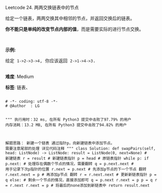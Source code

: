 Leetcode 24. 两两交换链表中的节点
<p>给定一个链表，两两交换其中相邻的节点，并返回交换后的链表。</p>


<p><strong>你不能只是单纯的改变节点内部的值</strong>，而是需要实际的进行节点交换。</p>



<p>&nbsp;</p>



<p><strong>示例:</strong></p>



<pre>给定 <code>1-&gt;2-&gt;3-&gt;4</code>, 你应该返回 <code>2-&gt;1-&gt;4-&gt;3</code>.

</pre>





 **难度**: Medium



 **标签**: 链表、 





<div class="hcb_wrap">
<pre class="prism undefined-numbers lang-python" data-lang="Python"><code>
# -*- coding: utf-8 -*-
# @Author  : LG

"""
执行用时：32 ms, 在所有 Python3 提交中击败了97.79% 的用户
内存消耗：13.2 MB, 在所有 Python3 提交中击败了94.82% 的用户

解题思路：
    新建一个链表
    通过指针p，向新建链表中添加节点。
    需要注意尾部的处理
    详见代码注释
"""
class Solution:
    def swapPairs(self, head: ListNode) -> ListNode:
        result = ListNode(0, next=None) # 新建链表
        r = result  # 新建链表指针
        p = head    # 原链表指针
        while p:
            if p.next:  # 处理存在偶数个节点的情况，需要翻转
                q = p.next.next     # 用于记录下次p指针的位置
                r.next = p.next     # 先添加p节点的下一个节点  翻转
                r.next.next = p     # 再添加p节点            翻转
                r = r.next.next     # 更新新链表指针
                p = q
            else:       # 剩余一个节点的情况，直接添加即可
                q = p.next
                r.next = p
                p = q
                r = r.next
        r.next = p  # 将最后的none添加到新链表中
        return result.next
</code></pre></div>

